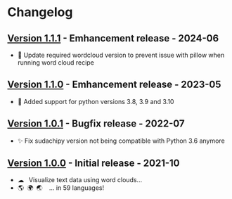 # Changelog

## [Version 1.1.1](https://github.com/dataiku/dss-plugin-nlp-visualization/releases/tag/v1.1.1) - Emhancement release - 2024-06
- 🐍 Update required wordcloud version to prevent issue with pillow when running word cloud recipe

## [Version 1.1.0](https://github.com/dataiku/dss-plugin-nlp-visualization/releases/tag/v1.1.0) - Emhancement release - 2023-05
- 🐍 Added support for python versions 3.8, 3.9 and 3.10

## [Version 1.0.1](https://github.com/dataiku/dss-plugin-nlp-visualization/releases/tag/v1.0.1) - Bugfix release - 2022-07
- ✨ Fix sudachipy version not being compatible with Python 3.6 anymore

## [Version 1.0.0](https://github.com/dataiku/dss-plugin-nlp-visualization/releases/tag/v1.0.0) - Initial release - 2021-10
- ☁  Visualize text data using word clouds...
- 🌎 🌍 🌏   ... in 59 languages!
